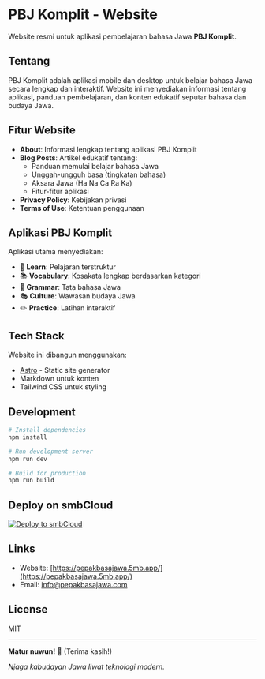 # PBJ Komplit - Website

Website resmi untuk aplikasi pembelajaran bahasa Jawa **PBJ Komplit**.

## Tentang

PBJ Komplit adalah aplikasi mobile dan desktop untuk belajar bahasa Jawa secara lengkap dan interaktif. Website ini menyediakan informasi tentang aplikasi, panduan pembelajaran, dan konten edukatif seputar bahasa dan budaya Jawa.

## Fitur Website

- **About**: Informasi lengkap tentang aplikasi PBJ Komplit
- **Blog Posts**: Artikel edukatif tentang:
  - Panduan memulai belajar bahasa Jawa
  - Unggah-ungguh basa (tingkatan bahasa)
  - Aksara Jawa (Ha Na Ca Ra Ka)
  - Fitur-fitur aplikasi
- **Privacy Policy**: Kebijakan privasi
- **Terms of Use**: Ketentuan penggunaan

## Aplikasi PBJ Komplit

Aplikasi utama menyediakan:
- 📖 **Learn**: Pelajaran terstruktur
- 📚 **Vocabulary**: Kosakata lengkap berdasarkan kategori
- 📝 **Grammar**: Tata bahasa Jawa
- 🎭 **Culture**: Wawasan budaya Jawa
- ✏️ **Practice**: Latihan interaktif

## Tech Stack

Website ini dibangun menggunakan:
- [Astro](https://astro.build/) - Static site generator
- Markdown untuk konten
- Tailwind CSS untuk styling

## Development

```bash
# Install dependencies
npm install

# Run development server
npm run dev

# Build for production
npm run build
```

## Deploy on smbCloud

[![Deploy to smbCloud](https://github.com/smbcloudXYZ/smbcloud-cli/blob/development/deploy.svg)](https://smbcloud.xyz)

## Links

- Website: [https://pepakbasajawa.5mb.app/](https://pepakbasajawa.5mb.app/)
- Email: info@pepakbasajawa.com

## License

MIT

---

**Matur nuwun!** 🙏 (Terima kasih!)

_Njaga kabudayan Jawa liwat teknologi modern._